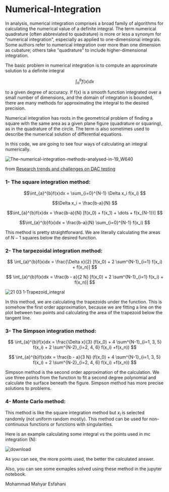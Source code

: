 # Numerical-Integration

In analysis, numerical integration comprises a broad family of algorithms for calculating the numerical value of a definite integral. The term numerical quadrature (often abbreviated to quadrature) is more or less a synonym for "numerical integration", especially as applied to one-dimensional integrals. Some authors refer to numerical integration over more than one dimension as cubature; others take "quadrature" to include higher-dimensional integration.

The basic problem in numerical integration is to compute an approximate solution to a definite integral

$$\int_{a}^{b}f(x)dx$$

to a given degree of accuracy. If f(x) is a smooth function integrated over a small number of dimensions, and the domain of integration is bounded, there are many methods for approximating the integral to the desired precision.

Numerical integration has roots in the geometrical problem of finding a square with the same area as a given plane figure (quadrature or squaring), as in the quadrature of the circle. The term is also sometimes used to describe the numerical solution of differential equations.


In this code, we are going to see four ways of calculating an integral numerically.

![The-numerical-integration-methods-analysed-in-19_W640](https://github.com/mahyar-e/Numerical-Integration/assets/78594407/face6702-f229-43c4-bfb5-3763a4ae0c05)

from [Research trends and challenges on DAC testing](https://www.researchgate.net/publication/342583119_Research_trends_and_challenges_on_DAC_testing/figures)

### 1- The square integration method:

$$\int_{a}^{b}f(x)dx = \sum_{i=0}^{N-1} \Delta x_i f(x_i) $$

$$\Delta x_i = \frac{b-a}{N} $$

$$\int_{a}^{b}f(x)dx = \frac{b-a}{N} [f(x_0) + f(x_1) + \dots + f(x_{N-1})] $$

$$\int_{a}^{b}f(x)dx = \frac{b-a}{N} \sum_{i=0}^{N-1} f(x_i) $$

This method is pretty straightforward. We are literally calculating the areas of $N - 1$ squares below the desired function.

### 2- The tarpezoidal integration method:

$$ \int_{a}^{b}f(x)dx = \frac{\Delta x}{2} [f(x_0) + 2 \sum^{N-1}_{i=1} f(x_i) + f(x_n)]  $$

$$ \int_{a}^{b}f(x)dx = \frac{b - a}{2 N} [f(x_0) + 2 \sum^{N-1}_{i=1} f(x_i) + f(x_n)]  $$

![21 03 1-Trapezoid_integral](https://github.com/mahyar-e/Numerical-Integration/assets/78594407/53984d93-9047-45ef-ab52-9e33f4ac1a02)

In this method, we are calculating the trapezoids under the function. This is somehow the first order approximation, because we are fitting a line on the plot between two points and calculating the area of  the trapezoid below the tangent line.  


### 3- The Simpson integration method:

$$ \int_{a}^{b}f(x)dx = \frac{\Delta x}{3} (f(x_0) + 4 \sum^{N-1}_{i=1, 3, 5} f(x_i) + 2 \sum^{N-2}_{i=2, 4, 6} f(x_i) +f(x_n)) $$

$$ \int_{a}^{b}f(x)dx = \frac{b - a}{3 N} (f(x_0) + 4 \sum^{N-1}_{i=1, 3, 5} f(x_i) + 2 \sum^{N-2}_{i=2, 4, 6} f(x_i) +f(x_n)) $$

Simpson method is the second order approximation of the calculation. We use three points from the function to fit a second degree polynomial and calculate the surface beneath the figure. Simpson method has more precise solutions to problems.


### 4- Monte Carlo method:

This method is like the square integration method but $x_i$ is selected randomly (not uniform random mostly). This method can be used for non-continuous functions or functions with singularities.

Here is an example calculating some integral vs the points used in mc integration (N):

![download](https://github.com/mahyar-e/Numerical-Integration/assets/78594407/0649c64e-9479-435f-bd31-d1677814211f)

As you can see, the more points used, the better the calculated answer.

Also, you can see some exmaples solved using these method in the jupyter notebook.

Mohammad Mahyar Esfahani

